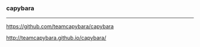 ### capybara
---

https://github.com/teamcapybara/capybara

http://teamcapybara.github.io/capybara/















